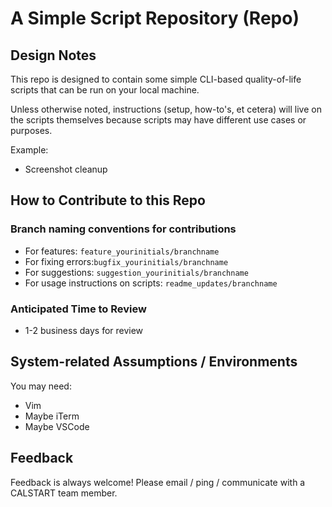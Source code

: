 # A Simple Script Repository (Repo)


## Design Notes
This repo is designed to contain some simple CLI-based quality-of-life scripts
that can be run on your local machine.

Unless otherwise noted, instructions (setup, how-to's, et cetera) will live on the scripts themselves
because scripts may have different use cases or purposes.

Example:
- Screenshot cleanup


## How to Contribute to this Repo

### Branch naming conventions for contributions
- For features: `feature_yourinitials/branchname`
- For fixing errors:`bugfix_yourinitials/branchname`
- For suggestions: `suggestion_yourinitials/branchname`
- For usage instructions on scripts: `readme_updates/branchname`


### Anticipated Time to Review
- 1-2 business days for review


## System-related Assumptions / Environments
You may need:
- Vim 
- Maybe iTerm 
- Maybe VSCode

## Feedback 
Feedback is always welcome! Please email / ping / communicate with a CALSTART team member.